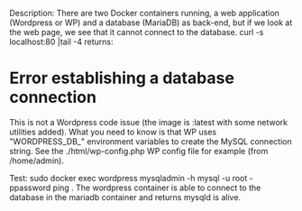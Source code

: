 Description: There are two Docker containers running, a web application (Wordpress or WP) and a database (MariaDB) as back-end, but if we look at the web page, we see that it cannot connect to the database. curl -s localhost:80 |tail -4 returns:

<body id="error-page"> <div class="wp-die-message"><h1>Error establishing a database connection</h1></div></body> </html>

This is not a Wordpress code issue (the image is :latest with some network utilities added). What you need to know is that WP uses "WORDPRESS_DB_" environment variables to create the MySQL connection string. See the ./html/wp-config.php WP config file for example (from /home/admin).

Test: sudo docker exec wordpress mysqladmin -h mysql -u root -ppassword ping . The wordpress container is able to connect to the database in the mariadb container and returns mysqld is alive.
